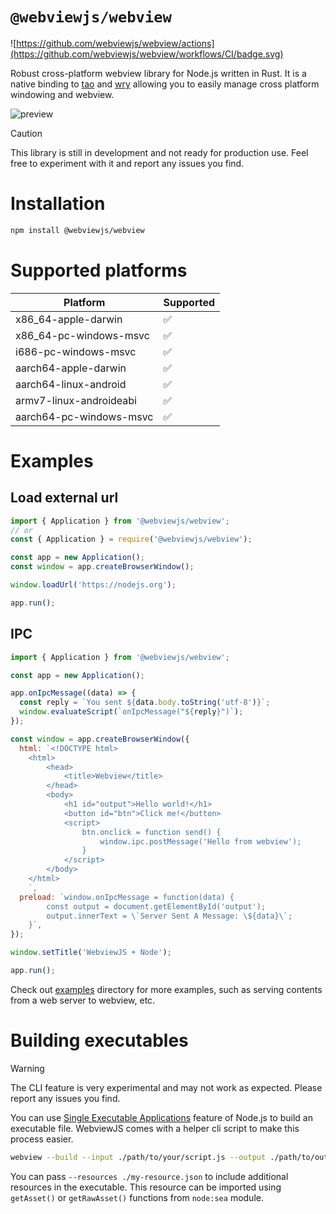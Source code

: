 # `@webviewjs/webview`

![https://github.com/webviewjs/webview/actions](https://github.com/webviewjs/webview/workflows/CI/badge.svg)

Robust cross-platform webview library for Node.js written in Rust. It is a native binding to [tao](https://github.com/tauri-apps/tao) and [wry](https://github.com/tauri-apps/wry) allowing you to easily manage cross platform windowing and webview.

![preview](https://github.com/twlite/webview/raw/main/assets/preview.png)

> [!CAUTION]
> This library is still in development and not ready for production use. Feel free to experiment with it and report any issues you find.

# Installation

```bash
npm install @webviewjs/webview
```

# Supported platforms

| Platform                | Supported |
| ----------------------- | --------- |
| x86_64-apple-darwin     | ✅        |
| x86_64-pc-windows-msvc  | ✅        |
| i686-pc-windows-msvc    | ✅        |
| aarch64-apple-darwin    | ✅        |
| aarch64-linux-android   | ✅        |
| armv7-linux-androideabi | ✅        |
| aarch64-pc-windows-msvc | ✅        |

# Examples

## Load external url

```js
import { Application } from '@webviewjs/webview';
// or
const { Application } = require('@webviewjs/webview');

const app = new Application();
const window = app.createBrowserWindow();

window.loadUrl('https://nodejs.org');

app.run();
```

## IPC

```js
import { Application } from '@webviewjs/webview';

const app = new Application();

app.onIpcMessage((data) => {
  const reply = `You sent ${data.body.toString('utf-8')}`;
  window.evaluateScript(`onIpcMessage("${reply}")`);
});

const window = app.createBrowserWindow({
  html: `<!DOCTYPE html>
    <html>
        <head>
            <title>Webview</title>
        </head>
        <body>
            <h1 id="output">Hello world!</h1>
            <button id="btn">Click me!</button>
            <script>
                btn.onclick = function send() {
                    window.ipc.postMessage('Hello from webview');
                }
            </script>
        </body>
    </html>
    `,
  preload: `window.onIpcMessage = function(data) {
        const output = document.getElementById('output');
        output.innerText = \`Server Sent A Message: \${data}\`;
    }`,
});

window.setTitle('WebviewJS + Node');

app.run();
```

Check out [examples](./examples) directory for more examples, such as serving contents from a web server to webview, etc.

# Building executables

> [!WARNING]
> The CLI feature is very experimental and may not work as expected. Please report any issues you find.

You can use [Single Executable Applications](https://nodejs.org/api/single-executable-applications.html) feature of Node.js to build an executable file. WebviewJS comes with a helper cli script to make this process easier.

```bash
webview --build --input ./path/to/your/script.js --output ./path/to/output-directory --name my-app
```

You can pass `--resources ./my-resource.json` to include additional resources in the executable. This resource can be imported using `getAsset()` or `getRawAsset()` functions from `node:sea` module.
